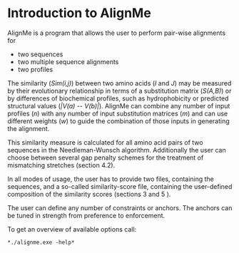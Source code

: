 # Introduction to AlignMe

AlignMe is a program that allows the user to perform pair-wise alignments for
- two sequences 
- two multiple sequence alignments
- two profiles

The similarity (*Sim(i,j)*) between two amino acids (*I* and *J*) may be
measured by their evolutionary relationship in terms of a substitution
matrix (*S(A,B)*) or by differences of biochemical profiles, such as
hydrophobicity or predicted structural values (*\|V(a) -- V(b)\|*).
AlignMe can combine any number of input profiles (*n*)
with any number of input substitution matrices (*m*) and can use different weights
(*w*) to guide the combination of those inputs in generating the alignment. 

This similarity measure is calculated for all amino acid pairs of two
sequences in the Needleman-Wunsch algorithm. Additionally the user can
choose between several gap penalty schemes for the treatment of
mismatching stretches (section 4.2).

In all modes of usage, the user has to provide two files, containing the
sequences, and a so-called similarity-score file, containing the
user-defined composition of the similarity scores (sections 3 and 5 ).

The user can define any number of constraints or anchors. The anchors can be tuned 
in strength from preference to enforcement.

To get an overview of available options call:

`*./alignme.exe -help*`


